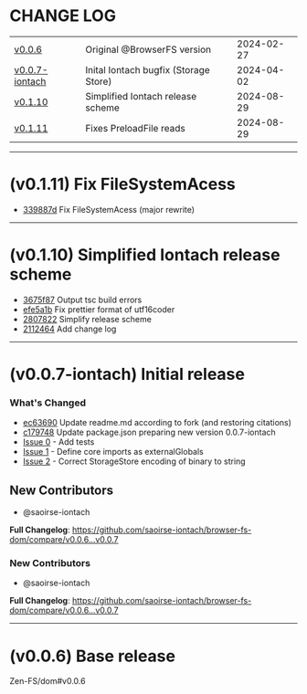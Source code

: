 # CHANGE LOG
| | | |
|-|-|-|
| [v0.0.6](#v0.0.6) |  Original @<!-- -->BrowserFS version | 2024-02-27 |
| [v0.0.7-iontach](#v0.0.7) | Inital Iontach bugfix (Storage Store) | 2024-04-02 |
| [v0.1.10](#v0.1.10) | Simplified Iontach release scheme | 2024-08-29 |
| [v0.1.11](#v0.1.11) | Fixes PreloadFile reads | 2024-08-29 |

___
# <a id='v0.1.11'></a> (v0.1.11) Fix FileSystemAcess
* [339887d](/../../commit/339887d76687f103a58f007cbed01cd74882d236) Fix FileSystemAcess (major rewrite)

___
# <a id='v0.1.10'></a> (v0.1.10) Simplified Iontach release scheme
* [3675f87](/../../commit/3675f872f19791691a394537f3d755eb7b768362) Output tsc build errors
* [efe5a1b](/../../commit/efe5a1bf310c6f26f7058de9af5e0a5b2aca29d6) Fix prettier format of utf16coder
* [2807822](/../../commit/280782219219d5ca9dd7c76e2352bc83c4ebfc3c) Simplify release scheme
* [2112464](/../../commit/2112464cdd1c1478b7d1b2481382eb3d248bbda6) Add change log

___
# <a id='v0.0.7'></a> (v0.0.7-iontach) Initial release

### What's Changed
* [ec63690](/../../commit/ec636906490f502ee639e1c4ae534def22dd0b33) Update readme.md according to fork (and restoring citations)
* [c179748](/../../commit/c179748a76bd7a71c3fbbf4677ac69e7ed76c54b) Update package.json preparing new version 0.0.7-iontach
* [Issue 0](https://github.com/saoirse-iontach/browser-fs-dom/pull/1) - Add tests 
* [Issue 1](https://github.com/saoirse-iontach/browser-fs-dom/pull/2) - Define core imports as externalGlobals
* [Issue 2](https://github.com/saoirse-iontach/browser-fs-dom/pull/3) - Correct StorageStore encoding of binary to string

## New Contributors
* @saoirse-iontach

**Full Changelog**: https://github.com/saoirse-iontach/browser-fs-dom/compare/v0.0.6...v0.0.7
### New Contributors
* @saoirse-iontach

**Full Changelog**: https://github.com/saoirse-iontach/browser-fs-dom/compare/v0.0.6...v0.0.7

___
# <a id='v0.0.6'></a> (v0.0.6) Base release

Zen-FS/dom#v0.0.6